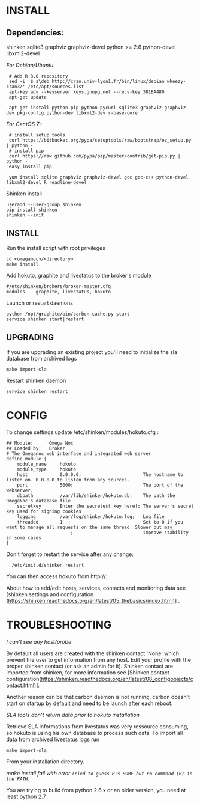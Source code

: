 INSTALL
=======

Dependencies:
------------
shinken
sqlite3
graphviz
graphviz-devel
python >= 2.6
python-devel
libxml2-devel

*For Debian/Ubuntu*

     # Add R 3.0 repository
     sed -i '$ a\deb http://cran.univ-lyon1.fr/bin/linux/debian wheezy-cran3/' /etc/apt/sources.list
     apt-key adv --keyserver keys.gnupg.net --recv-key 381BA480
     apt-get update
     
     apt-get install python-pip python-pycurl sqlite3 graphviz graphviz-dev pkg-config python-dev libxml2-dev r-base-core
*For CentOS 7+*

     # install setup tools
     curl https://bitbucket.org/pypa/setuptools/raw/bootstrap/ez_setup.py | python -
     # install pip
     curl https://raw.github.com/pypa/pip/master/contrib/get-pip.py | python -
     easy_install pip
     
     yum install sqlite graphviz graphviz-devel gcc gcc-c++ python-devel libxml2-devel R readline-devel

Shinken install

    useradd --user-group shinken
    pip install shinken
    shinken --init

INSTALL
------------

Run the install script with root privileges

    cd <omeganoc>/<directory>
    make install
Add hokuto, graphite and livestatus to the broker's module

    #/etc/shinken/brokers/broker-master.cfg
    modules    graphite, livestatus, hokuto
Launch or restart daemons

    python /opt/graphite/bin/carbon-cache.py start
    service shinken start|restart

UPGRADING
---------
If you are upgrading an existing project you'll need to initialize the sla database from archived logs

    make import-sla

Restart shinken daemon

    service shinken restart

CONFIG
======

To change settings update /etc/shinken/modules/hokuto.cfg :
```
## Module:      Omega Noc
## Loaded by:   Broker
# The Omeganoc web interface and integrated web server
define module {
    module_name     hokuto
    module_type     hokuto
    host            0.0.0.0;                       The hostname to listen on. 0.0.0.0 to listen from any sources.
    port            5000;                          The port of the webserver.
    dbpath          /var/lib/shinken/hokuto.db;    The path the OmegaNoc's database file
    secretkey       Enter the secretest key here!; The server's secret key used for signing cookies
    logging         /var/log/shinken/hokuto.log;   Log file
    threaded        1  ;                           Set to 0 if you want to manage all requests on the same thread. Slower but may
                        ;                          improve stability in some cases
}
```
Don't forget to restart the service after any change:

      /etc/init.d/shinken restart

You can then access hokuto from http://<host>:<port>

About how to add/edit hosts, services, contacts and monitoring data see [shinken settings and configuration (https://shinken.readthedocs.org/en/latest/05_thebasics/index.html)] .

TROUBLESHOOTING
===============

*I can't see any host/probe*

By default all users are created with the shinken contact 'None' which prevent the user to get information from any host.
Edit your profile with the proper shinken contact (or ask an admin for it).
Shinken contact are imported from shinken, for more information see [Shinken contact configuration(https://shinken.readthedocs.org/en/latest/08_configobjects/contact.html)].

Another reason can be that carbon daemon is not running, carbon doesn't start on startup by default and need to be launch after each reboot.

*SLA tools don't return data prior to hokuto installation*

Retrieve SLA informations from livestatus was very ressource consuming, so hokuto is using his own database to process such data.
To import all data from archived livestatus logs run

    make import-sla
From your installation directory.

*make install fail with error `Tried to guess R's HOME but no command (R) in the PATH.`*

You are trying to build from python 2.6.x or an older version, you need at least python 2.7.